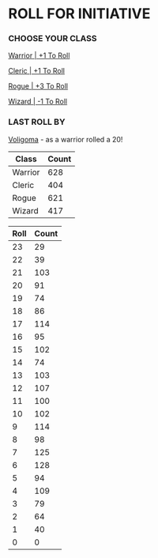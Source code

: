 # ROLL FOR INITIATIVE
### CHOOSE YOUR CLASS

[Warrior | +1 To Roll](https://github.com/benjaminsampica/benjaminsampica/issues/new?title=roll%7Cwarrior&body=Just+click+%27Submit+new+issue%27.)

[Cleric | +1 To Roll](https://github.com/benjaminsampica/benjaminsampica/issues/new?title=roll%7Ccleric&body=Just+click+%27Submit+new+issue%27.)

[Rogue | +3 To Roll](https://github.com/benjaminsampica/benjaminsampica/issues/new?title=roll%7Crogue&body=Just+click+%27Submit+new+issue%27.)

[Wizard | -1 To Roll](https://github.com/benjaminsampica/benjaminsampica/issues/new?title=roll%7Cwizard&body=Just+click+%27Submit+new+issue%27.)
### LAST ROLL BY
[Voligoma](https://www.github.com/Voligoma) - as a warrior rolled a 20!

|Class|Count|
|-|-|
|Warrior|628|
|Cleric|404|
|Rogue|621|
|Wizard|417|

|Roll|Count|
|-|-|
|23|29
|22|39
|21|103
|20|91
|19|74
|18|86
|17|114
|16|95
|15|102
|14|74
|13|103
|12|107
|11|100
|10|102
|9|114
|8|98
|7|125
|6|128
|5|94
|4|109
|3|79
|2|64
|1|40
|0|0
